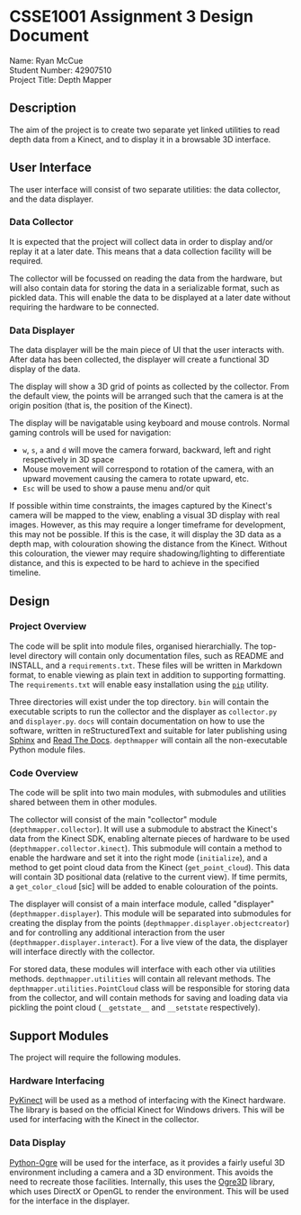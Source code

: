 # CSSE1001 Assignment 3 Design Document
Name: Ryan McCue  
Student Number: 42907510  
Project Title: Depth Mapper

## Description
The aim of the project is to create two separate yet linked utilities to read
depth data from a Kinect, and to display it in a browsable 3D interface.

## User Interface
The user interface will consist of two separate utilities: the data collector,
and the data displayer.

### Data Collector
It is expected that the project will collect data in order to display and/or
replay it at a later date. This means that a data collection facility will be
required.

The collector will be focussed on reading the data from the hardware, but will
also contain data for storing the data in a serializable format, such as pickled
data. This will enable the data to be displayed at a later date without
requiring the hardware to be connected.

### Data Displayer
The data displayer will be the main piece of UI that the user interacts with.
After data has been collected, the displayer will create a functional 3D display
of the data.

The display will show a 3D grid of points as collected by the collector. From
the default view, the points will be arranged such that the camera is at the
origin position (that is, the position of the Kinect).

The display will be navigatable using keyboard and mouse controls. Normal gaming
controls will be used for navigation:

* `w`, `s`, `a` and `d` will move the camera forward, backward, left and right
  respectively in 3D space
* Mouse movement will correspond to rotation of the camera, with an upward
  movement causing the camera to rotate upward, etc.
* `Esc` will be used to show a pause menu and/or quit

If possible within time constraints, the images captured by the Kinect's camera
will be mapped to the view, enabling a visual 3D display with real images.
However, as this may require a longer timeframe for development, this may not be
possible. If this is the case, it will display the 3D data as a depth map, with
colouration showing the distance from the Kinect. Without this colouration, the
viewer may require shadowing/lighting to differentiate distance, and this is
expected to be hard to achieve in the specified timeline.

## Design
### Project Overview
The code will be split into module files, organised hierarchially. The
top-level directory will contain only documentation files, such as README and
INSTALL, and a `requirements.txt`. These files will be written in Markdown
format, to enable viewing as plain text in addition to supporting formatting.
The `requirements.txt` will enable easy installation using the [`pip`][pip]
utility.

Three directories will exist under the top directory. `bin` will contain the
executable scripts to run the collector and the displayer as `collector.py` and
`displayer.py`. `docs` will contain documentation on how to use the software,
written in reStructuredText and suitable for later publishing using [Sphinx][]
and [Read The Docs][]. `depthmapper` will contain all the non-executable Python
module files.

### Code Overview
The code will be split into two main modules, with submodules and utilities
shared between them in other modules.

The collector will consist of the main "collector" module
(`depthmapper.collector`). It will use a submodule to abstract the Kinect's
data from the Kinect SDK, enabling alternate pieces of hardware to be used
(`depthmapper.collector.kinect`). This submodule will contain a method to
enable the hardware and set it into the right mode (`initialize`), and a method
to get point cloud data from the Kinect (`get_point_cloud`). This data will
contain 3D positional data (relative to the current view). If time permits,
a `get_color_cloud` [sic] will be added to enable colouration of the points.

The displayer will consist of a main interface module, called "displayer"
(`depthmapper.displayer`). This module will be separated into submodules for
creating the display from the points (`depthmapper.displayer.objectcreator`) and
for controlling any additional interaction from the user
(`depthmapper.displayer.interact`). For a live view of the data, the displayer
will interface directly with the collector.

For stored data, these modules will interface with each other via utilities
methods. `depthmapper.utilities` will contain all relevant methods. The
`depthmapper.utilities.PointCloud` class will be responsible for storing data
from the collector, and will contain methods for saving and loading data via
pickling the point cloud (`__getstate__` and `__setstate` respectively).

## Support Modules
The project will require the following modules.

### Hardware Interfacing
[PyKinect][] will be used as a method of interfacing with the Kinect hardware.
The library is based on the official Kinect for Windows drivers. This will be
used for interfacing with the Kinect in the collector.

### Data Display
[Python-Ogre][] will be used for the interface, as it provides a fairly useful
3D environment including a camera and a 3D environment. This avoids the need to
recreate those facilities. Internally, this uses the [Ogre3D][] library, which
uses DirectX or OpenGL to render the environment. This will be used for the
interface in the displayer.


[pip]: http://www.pip-installer.org/
[Sphinx]: http://sphinx.pocoo.org/
[Read The Docs]: http://readthedocs.org/
[PyKinect]: http://pytools.codeplex.com/wikipage?title=PyKinect
[Python-Ogre]: http://python-ogre.org/
[Ogre3D]: http://www.ogre3d.org/
